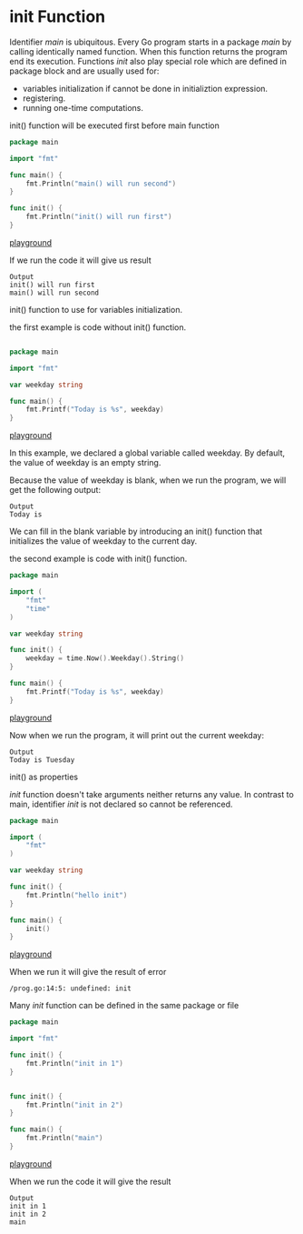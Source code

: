 
# init Function

Identifier _main_ is ubiquitous. Every Go program starts in a package _main_ by calling identically named function. When this function returns the program end its execution. Functions _init_ also play special role which are defined in package block and are usually used for:

* variables initialization if cannot be done in initializtion expression.
* registering.
* running one-time computations.

init() function will be executed first before main function
```go
package main

import "fmt"

func main() {
    fmt.Println("main() will run second")
}

func init() {
    fmt.Println("init() will run first")
}

```
[playground](https://play.golang.org/p/y6R1UEn9trt)

If we run the code it will give us result
```
Output
init() will run first
main() will run second
```

init() function to use for variables initialization.

the first example is code without init() function.
```go

package main

import "fmt"

var weekday string

func main() {
    fmt.Printf("Today is %s", weekday)
}
```
[playground](https://play.golang.org/p/JHYP4EZ0T6X)

In this example, we declared a global variable called weekday. By default, the value of weekday is an empty string.

Because the value of weekday is blank, when we run the program, we will get the following output:

```
Output
Today is
```

We can fill in the blank variable by introducing an init() function that initializes the value of weekday to the current day.

the second example is code with init() function.

```go
package main

import (
    "fmt"
    "time"
)

var weekday string

func init() {
    weekday = time.Now().Weekday().String()
}

func main() {
    fmt.Printf("Today is %s", weekday)
}
```
[playground](https://play.golang.org/p/kaoptt-omic)


Now when we run the program, it will print out the current weekday:
```
Output
Today is Tuesday
```

init() as properties 

_init_ function doesn't take arguments neither returns any value. In contrast to main, identifier _init_ is not declared so cannot be referenced.

```go
package main

import (
    "fmt"
)

var weekday string

func init() {
    fmt.Println("hello init")
}

func main() {
    init()
}
```
[playground](https://play.golang.org/p/vXIkd6pa0V4)

When we run it will give the result of error 

```
/prog.go:14:5: undefined: init
```

Many _init_ function can be defined in the same package or file 

```go
package main

import "fmt"

func init() {
    fmt.Println("init in 1")
}


func init() {
    fmt.Println("init in 2")
}

func main() {
    fmt.Println("main")
}
```
[playground](https://play.golang.org/p/2k1Zw1_OoE3)

When we run the code it will give the result

```
Output
init in 1
init in 2
main
```




